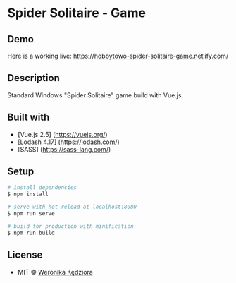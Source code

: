 # Spider Solitaire - Game

## Demo
Here is a working live: https://hobbytowo-spider-solitaire-game.netlify.com/

## Description
Standard Windows "Spider Solitaire" game build with Vue.js.

## Built with
- [Vue.js 2.5] (https://vuejs.org/)
- [Lodash 4.17] (https://lodash.com/)
- [SASS] (https://sass-lang.com/)

## Setup

``` bash
# install dependencies
$ npm install

# serve with hot reload at localhost:8080
$ npm run serve

# build for production with minification
$ npm run build
```

## License
- MIT © [Weronika Kędziora ](https://github.com/Hobbytowo)
